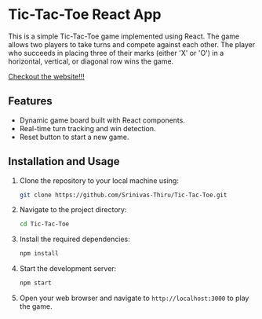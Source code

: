 # Tic-Tac-Toe React App

This is a simple Tic-Tac-Toe game implemented using React. The game allows two players to take turns and compete against each other. The player who succeeds in placing three of their marks (either 'X' or 'O') in a horizontal, vertical, or diagonal row wins the game.

[Checkout the website!!!](https://tic-tac-toe-one-coral.vercel.app/)

## Features

- Dynamic game board built with React components.
- Real-time turn tracking and win detection.
- Reset button to start a new game.

## Installation and Usage

1. Clone the repository to your local machine using:

   ```bash
   git clone https://github.com/Srinivas-Thiru/Tic-Tac-Toe.git
   ```

2. Navigate to the project directory:

   ```bash
   cd Tic-Tac-Toe
   ```

3. Install the required dependencies:

   ```bash
   npm install
   ```

4. Start the development server:

   ```bash
   npm start
   ```

5. Open your web browser and navigate to `http://localhost:3000` to play the game.







